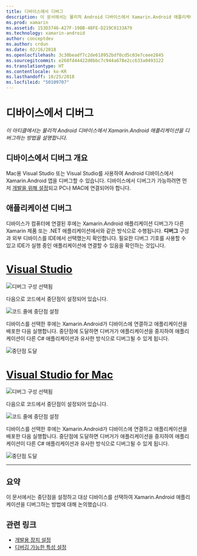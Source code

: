 ```yaml
---
title: 디바이스에서 디버그
description: 이 문서에서는 물리적 Android 디바이스에서 Xamarin.Android 애플리케이션을 디버그하는 방법을 설명합니다.
ms.prod: xamarin
ms.assetid: 153D3746-A27F-198B-48FE-D219C0133A79
ms.technology: xamarin-android
author: conceptdev
ms.author: crdun
ms.date: 02/16/2018
ms.openlocfilehash: 3c30beadf7c2de618952bdf0cd5c03e7ceee2845
ms.sourcegitcommit: e268fd44422d0bbc7c944a678e2cc633a0493122
ms.translationtype: HT
ms.contentlocale: ko-KR
ms.lasthandoff: 10/25/2018
ms.locfileid: "50109707"
---
```

# <a name="debug-on-device"></a>디바이스에서 디버그

_이 아티클에서는 물리적 Android 디바이스에서 Xamarin.Android 애플리케이션을 디버그하는 방법을 설명합니다._

## <a name="debug-on-device-overview"></a>디바이스에서 디버그 개요

Mac용 Visual Studio 또는 Visual Studio를 사용하여 Android 디바이스에서 Xamarin.Android 앱을 디버그할 수 있습니다. 디바이스에서 디버그가 가능하려면 먼저 [개발을 위해 설정](~/android/get-started/installation/set-up-device-for-development.md)되고 PC나 MAC에 연결되어야 합니다.


## <a name="debug-application"></a>애플리케이션 디버그

디바이스가 컴퓨터에 연결된 후에는 Xamarin.Android 애플리케이션 디버그가 다른 Xamarin 제품 또는 .NET 애플리케이션에서와 같은 방식으로 수행됩니다. **디버그** 구성과 외부 디바이스를 IDE에서 선택했는지 확인합니다. 필요한 디버그 기호를 사용할 수 있고 IDE가 실행 중인 애플리케이션에 연결할 수 있음을 확인하는 것입니다. 

# <a name="visual-studiotabwindows"></a>[Visual Studio](#tab/windows)

![디버그 구성 선택됨](debug-on-device-images/image1-vs.png)

다음으로 코드에서 중단점이 설정되어 있습니다.

![코드 줄에 중단점 설정](debug-on-device-images/image2-vs.png)

디바이스를 선택한 후에는 Xamarin.Android가 디바이스에 연결하고 애플리케이션을 배포한 다음 실행합니다. 중단점에 도달하면 디버거가 애플리케이션을 중지하여 애플리케이션이 다른 C# 애플리케이션과 유사한 방식으로 디버그될 수 있게 됩니다. 

![중단점 도달](debug-on-device-images/image3-vs.png)

# <a name="visual-studio-for-mactabmacos"></a>[Visual Studio for Mac](#tab/macos)

![디버그 구성 선택됨](debug-on-device-images/image1-xs.png)

다음으로 코드에서 중단점이 설정되어 있습니다.

![코드 줄에 중단점 설정](debug-on-device-images/image2-xs.png)

디바이스를 선택한 후에는 Xamarin.Android가 디바이스에 연결하고 애플리케이션을 배포한 다음 실행합니다. 중단점에 도달하면 디버거가 애플리케이션을 중지하여 애플리케이션이 다른 C# 애플리케이션과 유사한 방식으로 디버그될 수 있게 됩니다. 

![중단점 도달](debug-on-device-images/image3-xs.png)

-----



## <a name="summary"></a>요약

이 문서에서는 중단점을 설정하고 대상 디바이스를 선택하여 Xamarin.Android 애플리케이션을 디버그하는 방법에 대해 논의했습니다.


## <a name="related-links"></a>관련 링크

- [개발용 장치 설정](~/android/get-started/installation/set-up-device-for-development.md)
- [디버깅 가능한 특성 설정](~/android/deploy-test/debuggable-attribute.md)
